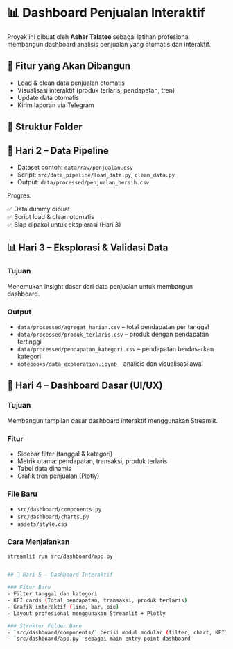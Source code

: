 # 📊 Dashboard Penjualan Interaktif

Proyek ini dibuat oleh **Ashar Talatee** sebagai latihan profesional membangun
dashboard analisis penjualan yang otomatis dan interaktif.

## 🎯 Fitur yang Akan Dibangun
- Load & clean data penjualan otomatis
- Visualisasi interaktif (produk terlaris, pendapatan, tren)
- Update data otomatis
- Kirim laporan via Telegram

## 🧩 Struktur Folder

## 🧩 Hari 2 – Data Pipeline
- Dataset contoh: `data/raw/penjualan.csv`
- Script: `src/data_pipeline/load_data.py`, `clean_data.py`
- Output: `data/processed/penjualan_bersih.csv`

Progres:

✅ Data dummy dibuat  
✅ Script load & clean otomatis  
✅ Siap dipakai untuk eksplorasi (Hari 3)

## 📊 Hari 3 – Eksplorasi & Validasi Data

### Tujuan
Menemukan insight dasar dari data penjualan untuk membangun dashboard.

### Output
- `data/processed/agregat_harian.csv` – total pendapatan per tanggal
- `data/processed/produk_terlaris.csv` – produk dengan pendapatan tertinggi
- `data/processed/pendapatan_kategori.csv` – pendapatan berdasarkan kategori
- `notebooks/data_exploration.ipynb` – analisis dan visualisasi awal

## 🎨 Hari 4 – Dashboard Dasar (UI/UX)

### Tujuan
Membangun tampilan dasar dashboard interaktif menggunakan Streamlit.

### Fitur
- Sidebar filter (tanggal & kategori)
- Metrik utama: pendapatan, transaksi, produk terlaris
- Tabel data dinamis
- Grafik tren penjualan (Plotly)

### File Baru
- `src/dashboard/components.py`
- `src/dashboard/charts.py`
- `assets/style.css`

### Cara Menjalankan
```bash
streamlit run src/dashboard/app.py


## 📅 Hari 5 – Dashboard Interaktif

### Fitur Baru
- Filter tanggal dan kategori
- KPI cards (Total pendapatan, transaksi, produk terlaris)
- Grafik interaktif (line, bar, pie)
- Layout profesional menggunakan Streamlit + Plotly

### Struktur Folder Baru
- `src/dashboard/components/` berisi modul modular (filter, chart, KPI)
- `src/dashboard/app.py` sebagai main entry point dashboard

